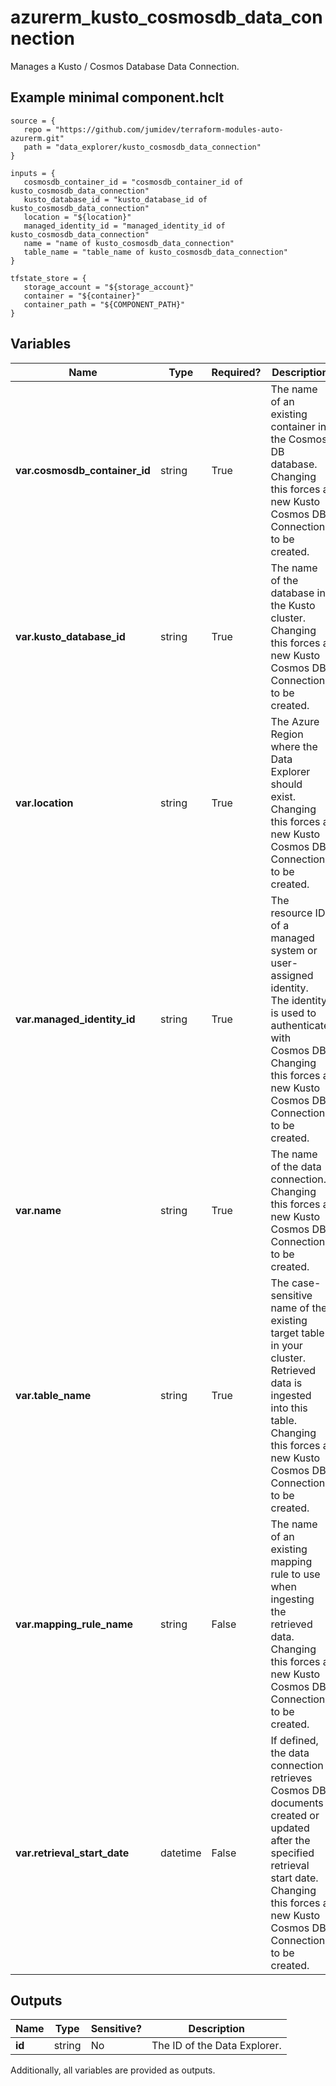 # azurerm_kusto_cosmosdb_data_connection

Manages a Kusto / Cosmos Database Data Connection.

## Example minimal component.hclt

```hcl
source = {
   repo = "https://github.com/jumidev/terraform-modules-auto-azurerm.git" 
   path = "data_explorer/kusto_cosmosdb_data_connection" 
}

inputs = {
   cosmosdb_container_id = "cosmosdb_container_id of kusto_cosmosdb_data_connection" 
   kusto_database_id = "kusto_database_id of kusto_cosmosdb_data_connection" 
   location = "${location}" 
   managed_identity_id = "managed_identity_id of kusto_cosmosdb_data_connection" 
   name = "name of kusto_cosmosdb_data_connection" 
   table_name = "table_name of kusto_cosmosdb_data_connection" 
}

tfstate_store = {
   storage_account = "${storage_account}" 
   container = "${container}" 
   container_path = "${COMPONENT_PATH}" 
}

```

## Variables

| Name | Type | Required? |  Description |
| ---- | ---- | --------- |  ----------- |
| **var.cosmosdb_container_id** | string | True | The name of an existing container in the Cosmos DB database. Changing this forces a new Kusto Cosmos DB Connection to be created. | 
| **var.kusto_database_id** | string | True | The name of the database in the Kusto cluster. Changing this forces a new Kusto Cosmos DB Connection to be created. | 
| **var.location** | string | True | The Azure Region where the Data Explorer should exist. Changing this forces a new Kusto Cosmos DB Connection to be created. | 
| **var.managed_identity_id** | string | True | The resource ID of a managed system or user-assigned identity. The identity is used to authenticate with Cosmos DB. Changing this forces a new Kusto Cosmos DB Connection to be created. | 
| **var.name** | string | True | The name of the data connection. Changing this forces a new Kusto Cosmos DB Connection to be created. | 
| **var.table_name** | string | True | The case-sensitive name of the existing target table in your cluster. Retrieved data is ingested into this table. Changing this forces a new Kusto Cosmos DB Connection to be created. | 
| **var.mapping_rule_name** | string | False | The name of an existing mapping rule to use when ingesting the retrieved data. Changing this forces a new Kusto Cosmos DB Connection to be created. | 
| **var.retrieval_start_date** | datetime | False | If defined, the data connection retrieves Cosmos DB documents created or updated after the specified retrieval start date. Changing this forces a new Kusto Cosmos DB Connection to be created. | 



## Outputs

| Name | Type | Sensitive? | Description |
| ---- | ---- | --------- | --------- |
| **id** | string | No  | The ID of the Data Explorer. | 

Additionally, all variables are provided as outputs.
